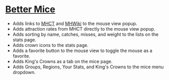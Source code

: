 # [Better Mice](https://www.mousehuntgame.com/preferences.php?tab=mousehunt-improved-settings#mousehunt-improved-settings-better-better-mice)

- Adds links to [MHCT](https://mhct-win) and [MHWiki](https://mhwiki.hitgrab.com/wiki/index.php) to the mouse view popup.
- Adds attraction rates from MHCT directly to the mouse view popup.
- Adds sorting by name, catches, misses, and weight to the lists on the stats page.
- Adds crown icons to the stats page.
- Adds a favorite button to the mouse view to toggle the mouse as a favorite.
- Adds King's Crowns as a tab on the mice page.
- Adds Groups, Regions, Your Stats, and King's Crowns to the mice menu dropdown.
